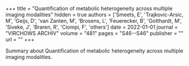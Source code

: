 +++
title = "Quantification of metabolic heterogeneity across multiple imaging modalities"
hidden = true
authors  = ['Smeets, E', 'Trajkovic-Arsic, M', 'Geijs, D', 'van Zanten, M', 'Brosens, L', 'Feuerecker, B', 'Gotthardt, M', 'Siveke, J', 'Braren, R', 'Ciompi, F', 'others']
date = 2022-01-01
journal = "VIRCHOWS ARCHIV"
volume = "481"
pages = "S46--S46"
publisher = ""
url = ""
+++

Summary about Quantification of metabolic heterogeneity across multiple imaging modalities.